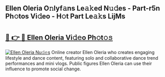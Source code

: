## Ellen Oleria O𝚗lyf𝚊ns Le𝚊𝚔ed N𝚞𝚍es - Part-r5n Ph𝚘tos Vi𝚍eo - H𝚘t Part Le𝚊𝚔s LijMs

# <h2><a href="http://hf0iu5m.feru.top/?c=Ellen+Oleria">🔗 👉 🔴 Ellen Oleria Vi𝚍𝚎o Ph𝚘t𝚘𝚜</a></h2>

[![Ellen Oleria Nu𝚍𝚎s](https://i.imgur.com/0TWrTi3.gif)](http://hf0iu5m.feru.top/?c=Ellen+Oleria)
Online creator Ellen Oleria who creates engaging lifestyle and dance content, featuring solo and collaborative dance trend performances and mini vlogs. Public figures Ellen Oleria can use their influence to promote social change. 
